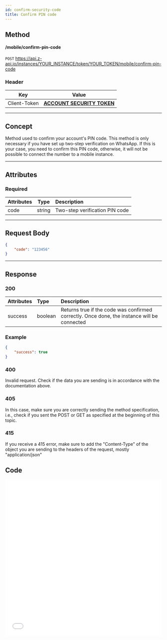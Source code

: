 ```yaml
---
id: confirm-security-code
title: Confirm PIN code
---
```


## Method

#### /mobile/confirm-pin-code

`POST` https://api.z-api.io/instances/YOUR_INSTANCE/token/YOUR_TOKEN/mobile/confirm-pin-code

### Header

|      Key       |            Value            |
| :------------: |     :-----------------:     |
|  Client-Token  | **[ACCOUNT SECURITY TOKEN](../security/client-token)** |
---

## Concept

Method used to confirm your account's PIN code. This method is only necessary if you have set up two-step verification on WhatsApp. If this is your case, you need to confirm this PIN code, otherwise, it will not be possible to connect the number to a mobile instance.

---

## Attributes

### Required

| Attributes | Type | Description |
| :-------- | :--: | :-- |
| code      | string | Two-step verification PIN code |

---

## Request Body

```json
{
    "code": "123456"
}
```

---

## Response

### 200

| Attributes   | Type     | Description |
| :--------   | :------  | :-------- |
| success     | boolean  | Returns true if the code was confirmed correctly. Once done, the instance will be connected |


### Example

```json
{
    "success": true
}
```

### 400

Invalid request. Check if the data you are sending is in accordance with the documentation above.

### 405

In this case, make sure you are correctly sending the method specification, i.e., check if you sent the POST or GET as specified at the beginning of this topic.

### 415

If you receive a 415 error, make sure to add the "Content-Type" of the object you are sending to the headers of the request, mostly "application/json"


## Code

<iframe src="//api.apiembed.com/?source=https://raw.githubusercontent.com/Z-API/z-api-docs/main/json-examples/confirm-security-code.json&targets=all" frameborder="0" scrolling="no" width="100%" height="500px" seamless></iframe>
